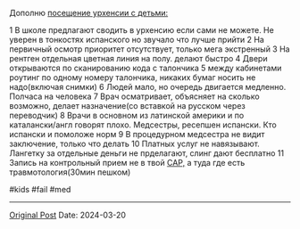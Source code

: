 Дополню [посещение урхенсии с детьми:](1692.md)

1 В школе предлагают сводить в урхенсию если сами не можете. Не уверен  в тонкостях испанского но звучало что лучше прийти
2 На первичный осмотр приоритет отсутствует, только мега экстренный
3 На рентген отдельная цветная линия на полу. делают быстро
4 Двери открываются по сканированию кода с талончика
5 между кабинетами роутинг по одному номеру талончика, никаких бумаг носить не надо(включая снимки)
6 Людей мало, но очередь двигается медленно. Полчаса на человека 
7 Врач осматривает, объясняет на сколько возможно, делает назначение(со вставкой на русском через переводчик)
8 Врачи в основном из латинской америки и по каталански/англ говорят плохо. Медсестры, ресепшен испански. Кто испански и помоложе норм
9 В процедурном медсестра не видит заключение, только что делать
10 Платных услуг не навязывают. Лангетку за отдельные деньги не прделагают, слинг дают бесплатно
11 Запись на контрольный прием не в твой [CAP,](1011.md) а туда где есть травмотология(30мин пешком)

#kids #fail #med

---
[Original Post](https://t.me/lev2tarragona/2003)
Date: 2024-03-20
